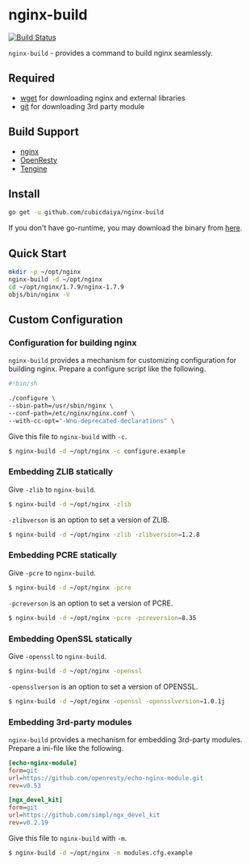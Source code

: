 # nginx-build

[![Build Status](https://drone.io/github.com/cubicdaiya/nginx-build/status.png)](https://drone.io/github.com/cubicdaiya/nginx-build/latest)

`nginx-build` - provides a command to build nginx seamlessly.

## Required

 * [wget](https://www.gnu.org/software/wget/) for downloading nginx and external libraries
 * [git](http://git-scm.com/) for downloading 3rd party module

## Build Support

 * [nginx](http://nginx.org/)
 * [OpenResty](http://www.openresty.com/)
 * [Tengine](http://tengine.taobao.org/)

## Install

```bash
go get -u github.com/cubicdaiya/nginx-build
```

If you don't have go-runtime, you may download the binary from [here](https://github.com/cubicdaiya/nginx-build/releases).

## Quick Start

```bash
mkdir -p ~/opt/nginx
nginx-build -d ~/opt/nginx
cd ~/opt/nginx/1.7.9/nginx-1.7.9
objs/bin/nginx -V
```

## Custom Configuration

### Configuration for building nginx

`nginx-build` provides a mechanism for customizing configuration for building nginx.
Prepare a configure script like the following.

```bash
#!bin/sh

./configure \
--sbin-path=/usr/sbin/nginx \
--conf-path=/etc/nginx/nginx.conf \
--with-cc-opt="-Wno-deprecated-declarations" \
```

Give this file to `nginx-build` with `-c`.

```bash
$ nginx-build -d ~/opt/nginx -c configure.example
```

### Embedding ZLIB statically

Give `-zlib` to `nginx-build`.

```bash
$ nginx-build -d ~/opt/nginx -zlib
```

`-zlibverson` is an option to set a version of ZLIB.

```bash
$ nginx-build -d ~/opt/nginx -zlib -zlibversion=1.2.8
```

### Embedding PCRE statically

Give `-pcre` to `nginx-build`.

```bash
$ nginx-build -d ~/opt/nginx -pcre
```

`-pcreverson` is an option to set a version of PCRE.

```bash
$ nginx-build -d ~/opt/nginx -pcre -pcreversion=8.35
```

### Embedding OpenSSL statically

Give `-openssl` to `nginx-build`.

```bash
$ nginx-build -d ~/opt/nginx -openssl
```

`-opensslverson` is an option to set a version of OPENSSL.

```bash
$ nginx-build -d ~/opt/nginx -openssl -opensslversion=1.0.1j
```

### Embedding 3rd-party modules

`nginx-build` provides a mechanism for embedding 3rd-party modules.
Prepare a ini-file like the following.

```ini
[echo-nginx-module]
form=git
url=https://github.com/openresty/echo-nginx-module.git
rev=v0.53

[ngx_devel_kit]
form=git
url=https://github.com/simpl/ngx_devel_kit
rev=v0.2.19
```

Give this file to `nginx-build` with `-m`.

```bash
$ nginx-build -d ~/opt/nginx -m modules.cfg.example
```
